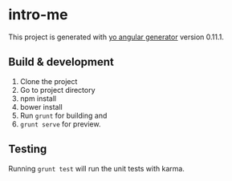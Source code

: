 # intro-me

This project is generated with [yo angular generator](https://github.com/yeoman/generator-angular)
version 0.11.1.

## Build & development
1. Clone the project 
2. Go to project directory
3. npm install
4. bower install
5. Run `grunt` for building and 
6. `grunt serve` for preview.

## Testing

Running `grunt test` will run the unit tests with karma.
